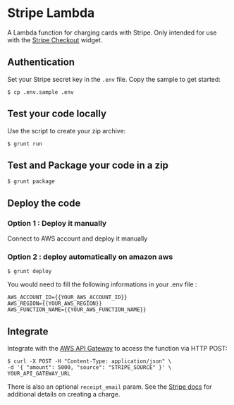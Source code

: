 # Stripe Lambda

A Lambda function for charging cards with Stripe. Only intended for use with the [Stripe Checkout](https://stripe.com/checkout) widget.

##  Authentication

Set your Stripe secret key in the `.env` file. Copy the sample to get started:

```
$ cp .env.sample .env
```
## Test your code locally

Use the script to create your zip archive:

```
$ grunt run
```

## Test and Package your code in a zip

```
$ grunt package
```

## Deploy the code

### Option 1 : Deploy it manually

Connect to AWS account and deploy it manually

### Option 2 : deploy automatically on amazon aws

```
$ grunt deploy
```
 You would need to fill the following informations in your .env file :

 ```
 AWS_ACCOUNT_ID={{YOUR_AWS_ACCOUNT_ID}}
 AWS_REGION={{YOUR_AWS_REGION}}
 AWS_FUNCTION_NAME={{YOUR_AWS_FUNCTION_NAME}}
 ```

## Integrate

Integrate with the
[AWS API Gateway](http://docs.aws.amazon.com/lambda/latest/dg/gs-amazon-gateway-integration.html)
to access the function via HTTP POST:

```
$ curl -X POST -H "Content-Type: application/json" \
-d '{ "amount": 5000, "source": "STRIPE_SOURCE" }' \
YOUR_API_GATEWAY_URL
```

There is also an optional `receipt_email` param.
See the [Stripe docs](https://stripe.com/docs/api#create_charge) for additional
details on creating a charge.
